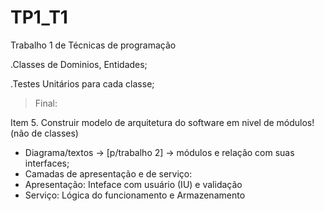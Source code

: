 # TP1_T1
 Trabalho 1 de Técnicas de programação
 
 .Classes de Dominios, Entidades;
 
 .Testes Unitários para cada classe;

>Final:

Item 5. Construir modelo de arquitetura do software em nivel de módulos! (não de classes)
- Diagrama/textos -> [p/trabalho 2] -> módulos e relação com suas interfaces;
- Camadas de apresentação e de serviço:
- Apresentação: Inteface com usuário (IU) e validação
- Serviço: Lógica do funcionamento e Armazenamento
